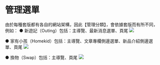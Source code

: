 # 管理選單
由於每種套版都有各自的網站架構，因此【管理分類】，會依據套版而有所不同，例如：
● 新遊記（Outing）包括：主導覽、最新消息選單、頁尾
![](https://i.imgur.com/XpzBpwp.png)

● 家有小孩（Homekid）包括：主導覽、文章專欄側邊選單、新品介紹側邊選單、頁尾
![](https://i.imgur.com/k5lKCHv.png)

● 換物（Swap）包括：主導覽、頁尾
![](https://i.imgur.com/xImO1tm.png)

